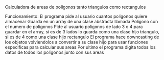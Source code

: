 Calculadora de areas de poligonos tanto triangulos como rectangulos

Funcionamiento:
El programa pide al usuario cuantos poligonos quiere almacenar
Guarda en un array de una clase abstracta llamada Poligono con el numero de poligonos
Pide al usuario poligonos de lado 3 o 4 para guardar en el array, si es de 3 lados lo guarda como una clase hijo triangulo, si es de 4 como una clase hijo rectangulo
El programa hace downcasting de los objetos volviendolos a convertir a su clase hijo para usar funciones especificas para calcular sus areas
Por ultimo el programa digita todos los datos de todos los poligonos junto con sus areas
